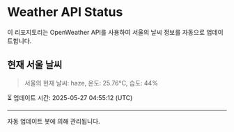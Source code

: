 
# Weather API Status

이 리포지토리는 OpenWeather API를 사용하여 서울의 날씨 정보를 자동으로 업데이트합니다.

## 현재 서울 날씨
> 서울의 현재 날씨: haze, 온도: 25.76°C, 습도: 44%

⏳ 업데이트 시간: 2025-05-27 04:55:12 (UTC)

---
자동 업데이트 봇에 의해 관리됩니다.
